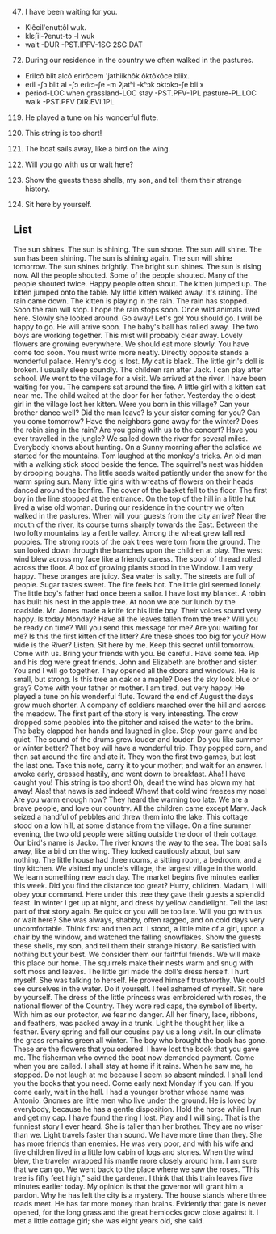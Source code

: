 47. I have been waiting for you.
  - Klêcil'enuttôl wuk.
  - klɛʃil-ʔenut-tɔ      -l   wuk
  - wait  -DUR  -PST.IPFV-1SG 2SG.DAT

72. During our residence in the country we often walked in the pastures.
  - Erilcô blit alcô erirôcem 'jathiikhôk ôktôkôce bliix.
  - eɾil  -ʃɔ  blit al       -ʃɔ  eɾiɾɔ-ʃe     -m   ʔjatʰiː-kʰɔk   ɔktɔkɔ-ʃe      bliːx
  - period-LOC when grassland-LOC stay -PST.PFV-1PL pasture-PL.LOC walk  -PST.PFV DIR.EVI.1PL

119. He played a tune on his wonderful flute.

134. This string is too short!

147. The boat sails away, like a bird on the wing.

160. Will you go with us or wait here?

164. Show the guests these shells, my son, and tell them their strange history.

176. Sit here by yourself.

## List
The sun shines.
The sun is shining.
The sun shone.
The sun will shine.
The sun has been shining.
The sun is shining again.
The sun will shine tomorrow.
The sun shines brightly.
The bright sun shines.
The sun is rising now.
All the people shouted.
Some of the people shouted.
Many of the people shouted twice.
Happy people often shout.
The kitten jumped up.
The kitten jumped onto the table.
My little kitten walked away.
It's raining.
The rain came down.
The kitten is playing in the rain.
The rain has stopped.
Soon the rain will stop.
I hope the rain stops soon.
Once wild animals lived here.
Slowly she looked around.
Go away!
Let's go!
You should go.
I will be happy to go.
He will arrive soon.
The baby's ball has rolled away.
The two boys are working together.
This mist will probably clear away.
Lovely flowers are growing everywhere.
We should eat more slowly.
You have come too soon.
You must write more neatly.
Directly opposite stands a wonderful palace.
Henry's dog is lost.
My cat is black.
The little girl's doll is broken.
I usually sleep soundly.
The children ran after Jack.
I can play after school.
We went to the village for a visit.
We arrived at the river.
I have been waiting for you.
The campers sat around the fire.
A little girl with a kitten sat near me.
The child waited at the door for her father.
Yesterday the oldest girl in the village lost her kitten.
Were you born in this village?
Can your brother dance well?
Did the man leave?
Is your sister coming for you?
Can you come tomorrow?
Have the neighbors gone away for the winter?
Does the robin sing in the rain?
Are you going with us to the concert?
Have you ever travelled in the jungle?
We sailed down the river for several miles.
Everybody knows about hunting.
On a Sunny morning after the solstice we started for the mountains.
Tom laughed at the monkey's tricks.
An old man with a walking stick stood beside the fence.
The squirrel's nest was hidden by drooping boughs.
The little seeds waited patiently under the snow for the warm spring sun.
Many little girls with wreaths of flowers on their heads danced around the bonfire.
The cover of the basket fell to the floor.
The first boy in the line stopped at the entrance.
On the top of the hill in a little hut lived a wise old woman.
During our residence in the country we often walked in the pastures.
When will your guests from the city arrive?
Near the mouth of the river, its course turns sharply towards the East.
Between the two lofty mountains lay a fertile valley.
Among the wheat grew tall red poppies.
The strong roots of the oak trees were torn from the ground.
The sun looked down through the branches upon the children at play.
The west wind blew across my face like a friendly caress.
The spool of thread rolled across the floor.
A box of growing plants stood in the Window.
I am very happy.
These oranges are juicy.
Sea water is salty.
The streets are full of people.
Sugar tastes sweet.
The fire feels hot.
The little girl seemed lonely.
The little boy's father had once been a sailor.
I have lost my blanket.
A robin has built his nest in the apple tree.
At noon we ate our lunch by the roadside.
Mr. Jones made a knife for his little boy.
Their voices sound very happy.
Is today Monday?
Have all the leaves fallen from the tree?
Will you be ready on time?
Will you send this message for me?
Are you waiting for me?
Is this the first kitten of the litter?
Are these shoes too big for you?
How wide is the River?
Listen.
Sit here by me.
Keep this secret until tomorrow.
Come with us.
Bring your friends with you.
Be careful.
Have some tea.
Pip and his dog were great friends.
John and Elizabeth are brother and sister.
You and I will go together.
They opened all the doors and windows.
He is small, but strong.
Is this tree an oak or a maple?
Does the sky look blue or gray?
Come with your father or mother.
I am tired, but very happy.
He played a tune on his wonderful flute.
Toward the end of August the days grow much shorter.
A company of soldiers marched over the hill and across the meadow.
The first part of the story is very interesting.
The crow dropped some pebbles into the pitcher and raised the water to the brim.
The baby clapped her hands and laughed in glee.
Stop your game and be quiet.
The sound of the drums grew louder and louder.
Do you like summer or winter better?
That boy will have a wonderful trip.
They popped corn, and then sat around the fire and ate it.
They won the first two games, but lost the last one.
Take this note, carry it to your mother; and wait for an answer.
I awoke early, dressed hastily, and went down to breakfast.
Aha! I have caught you!
This string is too short!
Oh, dear! the wind has blown my hat away!
Alas! that news is sad indeed!
Whew! that cold wind freezes my nose!
Are you warm enough now?
They heard the warning too late.
We are a brave people, and love our country.
All the children came except Mary.
Jack seized a handful of pebbles and threw them into the lake.
This cottage stood on a low hill, at some distance from the village.
On a fine summer evening, the two old people were sitting outside the door of their cottage.
Our bird's name is Jacko.
The river knows the way to the sea.
The boat sails away, like a bird on the wing.
They looked cautiously about, but saw nothing.
The little house had three rooms, a sitting room, a bedroom, and a tiny kitchen.
We visited my uncle's village, the largest village in the world.
We learn something new each day.
The market begins five minutes earlier this week.
Did you find the distance too great?
Hurry, children.
Madam, I will obey your command.
Here under this tree they gave their guests a splendid feast.
In winter I get up at night, and dress by yellow candlelight.
Tell the last part of that story again.
Be quick or you will be too late.
Will you go with us or wait here?
She was always, shabby, often ragged, and on cold days very uncomfortable.
Think first and then act.
I stood, a little mite of a girl, upon a chair by the window, and watched the falling snowflakes.
Show the guests these shells, my son, and tell them their strange history.
Be satisfied with nothing but your best.
We consider them our faithful friends.
We will make this place our home.
The squirrels make their nests warm and snug with soft moss and leaves.
The little girl made the doll's dress herself.
I hurt myself.
She was talking to herself.
He proved himself trustworthy.
We could see ourselves in the water.
Do it yourself.
I feel ashamed of myself.
Sit here by yourself.
The dress of the little princess was embroidered with roses, the national flower of the Country.
They wore red caps, the symbol of liberty.
With him as our protector, we fear no danger.
All her finery, lace, ribbons, and feathers, was packed away in a trunk.
Light he thought her, like a feather.
Every spring and fall our cousins pay us a long visit.
In our climate the grass remains green all winter.
The boy who brought the book has gone.
These are the flowers that you ordered.
I have lost the book that you gave me.
The fisherman who owned the boat now demanded payment.
Come when you are called.
I shall stay at home if it rains.
When he saw me, he stopped.
Do not laugh at me because I seem so absent minded.
I shall lend you the books that you need.
Come early next Monday if you can.
If you come early, wait in the hall.
I had a younger brother whose name was Antonio.
Gnomes are little men who live under the ground.
He is loved by everybody, because he has a gentle disposition.
Hold the horse while I run and get my cap.
I have found the ring I lost.
Play and I will sing.
That is the funniest story I ever heard.
She is taller than her brother.
They are no wiser than we.
Light travels faster than sound.
We have more time than they.
She has more friends than enemies.
He was very poor, and with his wife and five children lived in a little low cabin of logs and stones.
When the wind blew, the traveler wrapped his mantle more closely around him.
I am sure that we can go.
We went back to the place where we saw the roses.
"This tree is fifty feet high," said the gardener.
I think that this train leaves five minutes earlier today.
My opinion is that the governor will grant him a pardon.
Why he has left the city is a mystery.
The house stands where three roads meet.
He has far more money than brains.
Evidently that gate is never opened, for the long grass and the great hemlocks grow close against it.
I met a little cottage girl; she was eight years old, she said.
